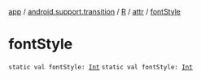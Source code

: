 [app](../../../index.md) / [android.support.transition](../../index.md) / [R](../index.md) / [attr](index.md) / [fontStyle](.)

# fontStyle

`static val fontStyle: `[`Int`](https://kotlinlang.org/api/latest/jvm/stdlib/kotlin/-int/index.html)
`static val fontStyle: `[`Int`](https://kotlinlang.org/api/latest/jvm/stdlib/kotlin/-int/index.html)